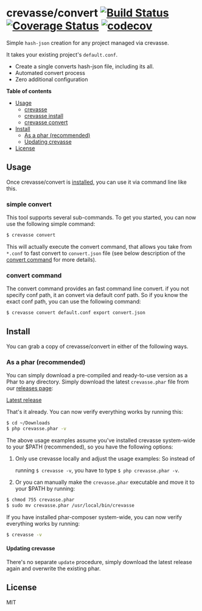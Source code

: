 # crevasse/convert [![Build Status](https://travis-ci.org/crevasse/convert.svg?branch=master)](https://travis-ci.org/crevasse/convert) [![Coverage Status](https://coveralls.io/repos/github/crevasse/convert/badge.svg?branch=master)](https://coveralls.io/github/crevasse/convert?branch=master) [![codecov](https://codecov.io/gh/crevasse/convert/branch/master/graph/badge.svg)](https://codecov.io/gh/crevasse/convert)
Simple `hash-json` creation for any project managed via crevasse.

It takes your existing project's `default.conf`.

* Create a single converts hash-json file, including its all.
* Automated convert process
* Zero additional configuration

**Table of contents**

* [Usage](#usage)
  * [crevasse](#crevasse)
  * [crevasse install](#install)
  * [crevasse convert](#convert)
* [Install](#install)
  * [As a phar (recommended)](#as-a-phar-recommended)
  * [Updating crevasse](#updating-crevasse)
* [License](#license)

## Usage

Once crevasse/convert is [installed](#install), you can use it via command line like this.

###  simple convert

This tool supports several sub-commands. To get you started, you can now use the following simple command:

```bash
$ crevasse convert
```

This will actually execute the convert command, that allows you take from `*.conf` to fast convert to `convert.json` file
(see below description of the [convert command](#convert-convert) for more details).

### convert command

The convert command provides an fast command line convert. 
if you not specify conf path, it an convert via default conf path. 
So if you know the exact conf path, 
you can use the following command:

```bash
$ crevasse convert default.conf export convert.json
```
## Install

You can grab a copy of crevasse/convert in either of the following ways.

### As a phar (recommended)

You can simply download a pre-compiled and ready-to-use version as a Phar
to any directory.
Simply download the latest `crevasse.phar` file from our
[releases page](https://github.com/crevasse/convert/releases):

[Latest release](https://github.com/crevasse/convert/releases/latest)

That's it already. You can now verify everything works by running this:

```bash
$ cd ~/Downloads
$ php crevasse.phar -v
```

The above usage examples assume you've installed crevasse system-wide to your $PATH (recommended),
so you have the following options:

1.  Only use crevasse locally and adjust the usage examples: So instead of

    running `$ crevasse -v`, you have to type `$ php crevasse.phar -v`.


3.  Or you can manually make the `crevasse.phar` executable and move it to your $PATH by running:

   ```bash
   $ chmod 755 crevasse.phar
   $ sudo mv crevasse.phar /usr/local/bin/crevasse
   ```
 
If you have installed phar-composer system-wide, you can now verify everything works by running:

```bash
$ crevasse -v
```

#### Updating crevasse

There's no separate `update` procedure, simply download the latest release again
and overwrite the existing phar.

## License

MIT
